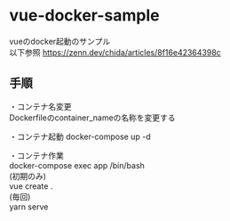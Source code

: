# vue-docker-sample
vueのdocker起動のサンプル  
以下参照
https://zenn.dev/chida/articles/8f16e42364398c

## 手順
・コンテナ名変更  
Dockerfileのcontainer_nameの名称を変更する  

・コンテナ起動
docker-compose up -d

・コンテナ作業  
docker-compose exec app /bin/bash  
(初期のみ)  
vue create .  
(毎回)  
yarn serve
